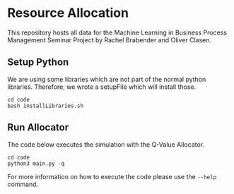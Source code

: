 # Resource Allocation

This repository hosts all data for the Machine Learning in Business Process Management Seminar Project by Rachel Brabender and Oliver Clasen.

## Setup Python
We are using some libraries which are not part of the normal python libraries. Therefore, we wrote a setupFile which will install those.
```
cd code
bash installLibraries.sh
```
## Run Allocator
The code below executes the simulation with the Q-Value Allocator.
```
cd code
python3 main.py -q
```
For more information on how to execute the code please use the `--help` command.